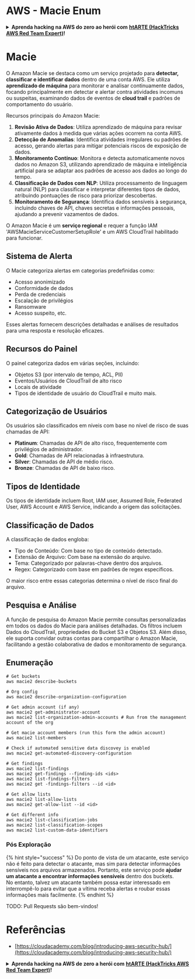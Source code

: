 # AWS - Macie Enum

<details>

<summary><strong>Aprenda hacking na AWS do zero ao herói com</strong> <a href="https://training.hacktricks.xyz/courses/arte"><strong>htARTE (HackTricks AWS Red Team Expert)</strong></a><strong>!</strong></summary>

Outras formas de apoiar o HackTricks:

* Se você quiser ver sua **empresa anunciada no HackTricks** ou **baixar o HackTricks em PDF** Confira os [**PLANOS DE ASSINATURA**](https://github.com/sponsors/carlospolop)!
* Adquira o [**swag oficial PEASS & HackTricks**](https://peass.creator-spring.com)
* Descubra [**A Família PEASS**](https://opensea.io/collection/the-peass-family), nossa coleção exclusiva de [**NFTs**](https://opensea.io/collection/the-peass-family)
* **Junte-se ao** 💬 [**grupo Discord**](https://discord.gg/hRep4RUj7f) ou ao [**grupo telegram**](https://t.me/peass) ou **siga-nos** no **Twitter** 🐦 [**@hacktricks_live**](https://twitter.com/hacktricks_live)**.**
* **Compartilhe seus truques de hacking enviando PRs para o** [**HackTricks**](https://github.com/carlospolop/hacktricks) e [**HackTricks Cloud**](https://github.com/carlospolop/hacktricks-cloud) repositórios do github.

</details>

# Macie

O Amazon Macie se destaca como um serviço projetado para **detectar, classificar e identificar dados** dentro de uma conta AWS. Ele utiliza **aprendizado de máquina** para monitorar e analisar continuamente dados, focando principalmente em detectar e alertar contra atividades incomuns ou suspeitas, examinando dados de eventos de **cloud trail** e padrões de comportamento do usuário.

Recursos principais do Amazon Macie:

1. **Revisão Ativa de Dados**: Utiliza aprendizado de máquina para revisar ativamente dados à medida que várias ações ocorrem na conta AWS.
2. **Detecção de Anomalias**: Identifica atividades irregulares ou padrões de acesso, gerando alertas para mitigar potenciais riscos de exposição de dados.
3. **Monitoramento Contínuo**: Monitora e detecta automaticamente novos dados no Amazon S3, utilizando aprendizado de máquina e inteligência artificial para se adaptar aos padrões de acesso aos dados ao longo do tempo.
4. **Classificação de Dados com NLP**: Utiliza processamento de linguagem natural (NLP) para classificar e interpretar diferentes tipos de dados, atribuindo pontuações de risco para priorizar descobertas.
5. **Monitoramento de Segurança**: Identifica dados sensíveis à segurança, incluindo chaves de API, chaves secretas e informações pessoais, ajudando a prevenir vazamentos de dados.

O Amazon Macie é um **serviço regional** e requer a função IAM 'AWSMacieServiceCustomerSetupRole' e um AWS CloudTrail habilitado para funcionar.

## Sistema de Alerta

O Macie categoriza alertas em categorias predefinidas como:

- Acesso anonimizado
- Conformidade de dados
- Perda de credenciais
- Escalação de privilégios
- Ransomware
- Acesso suspeito, etc.

Esses alertas fornecem descrições detalhadas e análises de resultados para uma resposta e resolução eficazes.

## Recursos do Painel

O painel categoriza dados em várias seções, incluindo:

- Objetos S3 (por intervalo de tempo, ACL, PII)
- Eventos/Usuários de CloudTrail de alto risco
- Locais de atividade
- Tipos de identidade de usuário do CloudTrail e muito mais.

## Categorização de Usuários

Os usuários são classificados em níveis com base no nível de risco de suas chamadas de API:

- **Platinum**: Chamadas de API de alto risco, frequentemente com privilégios de administrador.
- **Gold**: Chamadas de API relacionadas à infraestrutura.
- **Silver**: Chamadas de API de médio risco.
- **Bronze**: Chamadas de API de baixo risco.

## Tipos de Identidade

Os tipos de identidade incluem Root, IAM user, Assumed Role, Federated User, AWS Account e AWS Service, indicando a origem das solicitações.

## Classificação de Dados

A classificação de dados engloba:

- Tipo de Conteúdo: Com base no tipo de conteúdo detectado.
- Extensão de Arquivo: Com base na extensão do arquivo.
- Tema: Categorizado por palavras-chave dentro dos arquivos.
- Regex: Categorizado com base em padrões de regex específicos.

O maior risco entre essas categorias determina o nível de risco final do arquivo.

## Pesquisa e Análise

A função de pesquisa do Amazon Macie permite consultas personalizadas em todos os dados do Macie para análises detalhadas. Os filtros incluem Dados do CloudTrail, propriedades do Bucket S3 e Objetos S3. Além disso, ele suporta convidar outras contas para compartilhar o Amazon Macie, facilitando a gestão colaborativa de dados e monitoramento de segurança. 

## Enumeração
```
# Get buckets
aws macie2 describe-buckets

# Org config
aws macie2 describe-organization-configuration

# Get admin account (if any)
aws macie2 get-administrator-account
aws macie2 list-organization-admin-accounts # Run from the management account of the org

# Get macie account members (run this form the admin account)
aws macie2 list-members

# Check if automated sensitive data discovey is enabled
aws macie2 get-automated-discovery-configuration

# Get findings
aws macie2 list-findings
aws macie2 get-findings --finding-ids <ids>
aws macie2 list-findings-filters
aws macie2 get -findings-filters --id <id>

# Get allow lists
aws macie2 list-allow-lists
aws macie2 get-allow-list --id <id>

# Get different info
aws macie2 list-classification-jobs
aws macie2 list-classification-scopes
aws macie2 list-custom-data-identifiers
```
### Pós Exploração

{% hint style="success" %}
Do ponto de vista de um atacante, este serviço não é feito para detectar o atacante, mas sim para detectar informações sensíveis nos arquivos armazenados. Portanto, este serviço pode **ajudar um atacante a encontrar informações sensíveis** dentro dos buckets.\
No entanto, talvez um atacante também possa estar interessado em interrompê-lo para evitar que a vítima receba alertas e roubar essas informações mais facilmente.
{% endhint %}

TODO: Pull Requests são bem-vindos!

# Referências
* [https://cloudacademy.com/blog/introducing-aws-security-hub/](https://cloudacademy.com/blog/introducing-aws-security-hub/)

<details>

<summary><strong>Aprenda hacking na AWS de zero a herói com</strong> <a href="https://training.hacktricks.xyz/courses/arte"><strong>htARTE (HackTricks AWS Red Team Expert)</strong></a><strong>!</strong></summary>

Outras formas de apoiar o HackTricks:

* Se você deseja ver sua **empresa anunciada no HackTricks** ou **baixar o HackTricks em PDF**, verifique os [**PLANOS DE ASSINATURA**](https://github.com/sponsors/carlospolop)!
* Adquira o [**oficial PEASS & HackTricks swag**](https://peass.creator-spring.com)
* Descubra [**A Família PEASS**](https://opensea.io/collection/the-peass-family), nossa coleção exclusiva de [**NFTs**](https://opensea.io/collection/the-peass-family)
* **Junte-se ao** 💬 [**grupo Discord**](https://discord.gg/hRep4RUj7f) ou ao [**grupo telegram**](https://t.me/peass) ou **siga-nos** no **Twitter** 🐦 [**@hacktricks_live**](https://twitter.com/hacktricks_live)**.**
* **Compartilhe seus truques de hacking enviando PRs para os repositórios do** [**HackTricks**](https://github.com/carlospolop/hacktricks) e [**HackTricks Cloud**](https://github.com/carlospolop/hacktricks-cloud).

</details>
